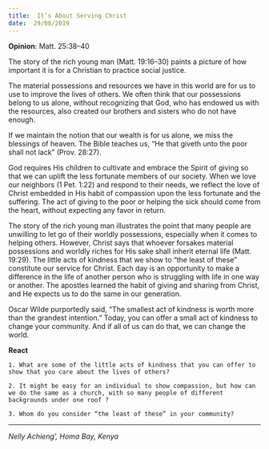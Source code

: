 ```yaml
---
title:  It’s About Serving Christ
date:  29/08/2019
---
```


**Opinion**: Matt. 25:38–40

The story of the rich young man (Matt. 19:16–30) paints a picture of how important it is for a Christian to practice social justice.

The material possessions and resources we have in this world are for us to use to improve the lives of others. We often think that our possessions belong to us alone, without recognizing that God, who has endowed us with the resources, also created our brothers and sisters who do not have enough.

If we maintain the notion that our wealth is for us alone, we miss the blessings of heaven. The Bible teaches us, “He that giveth unto the poor shall not lack” (Prov. 28:27).

God requires His children to cultivate and embrace the Spirit of giving so that we can uplift the less fortunate members of our society. When we love our neighbors (1 Pet. 1:22) and respond to their needs, we reflect the love of Christ embedded in His habit of compassion upon the less fortunate and the suffering. The act of giving to the poor or helping the sick should come from the heart, without expecting any favor in return.

The story of the rich young man illustrates the point that many people are unwilling to let go of their worldly possessions, especially when it comes to helping others. However, Christ says that whoever forsakes material possessions and worldly riches for His sake shall inherit eternal life (Matt. 19:29). The little acts of kindness that we show to “the least of these” constitute our service for Christ. Each day is an opportunity to make a difference in the life of another person who is struggling with life in one way or another. The apostles learned the habit of giving and sharing from Christ, and He expects us to do the same in our generation.

Oscar Wilde purportedly said, “The smallest act of kindness is worth more than the grandest intention.” Today, you can offer a small act of kindness to change your community. And if all of us can do that, we can change the world.

**React**

`1. What are some of the little acts of kindness that you can offer to show that you care about the lives of others?`

`2. It might be easy for an individual to show compassion, but how can we do the same as a church, with so many people of different backgrounds under one roof ?`

`3. Whom do you consider “the least of these” in your community?`

---

_Nelly Achieng’, Homa Bay, Kenya_